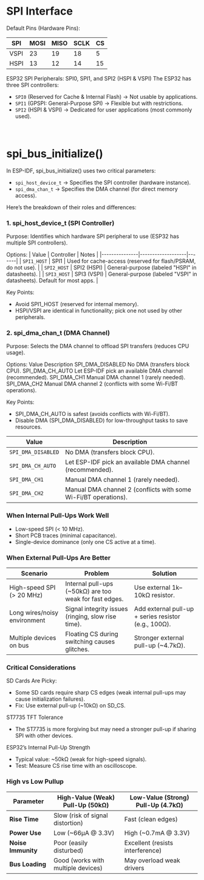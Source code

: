 # SPI Interface

Default Pins (Hardware Pins):

| SPI	    | MOSI	        | MISO	        | SCLK	        | CS        |
|-----------|---------------|---------------|---------------|-----------|
| VSPI	    | 23	        | 19    	    | 18	        | 5         |
| HSPI	    | 13	        | 12	        | 14	        | 15        |


ESP32 SPI Peripherals: SPI0, SPI1, and SPI2 (HSPI & VSPI)
The ESP32 has three SPI controllers:

- `SPI0` (Reserved for Cache & Internal Flash) → Not usable by applications.
- `SPI1` (GPSPI: General-Purpose SPI) → Flexible but with restrictions.
- `SPI2` (HSPI & VSPI) → Dedicated for user applications (most commonly used).
<br><br><br>

# spi_bus_initialize()

In ESP-IDF, spi_bus_initialize() uses two critical parameters:
- `spi_host_device_t` → Specifies the SPI controller (hardware instance).
- `spi_dma_chan_t` → Specifies the DMA channel (for direct memory access).

Here’s the breakdown of their roles and differences:

### 1. spi_host_device_t (SPI Controller)

Purpose: Identifies which hardware SPI peripheral to use (ESP32 has multiple SPI controllers).

Options:
| Value	        | Controller	    | Notes |
|---------------|-------------------|-------|
| `SPI1_HOST`   | SPI1	            | Used for cache-access (reserved for flash/PSRAM, do not use). |
| `SPI2_HOST`   | SPI2 (HSPI)	    | General-purpose (labeled "HSPI" in datasheets). |
| `SPI3_HOST`   | SPI3 (VSPI)	    | General-purpose (labeled "VSPI" in datasheets). Default for most apps. |

Key Points:
- Avoid SPI1_HOST (reserved for internal memory).
- HSPI/VSPI are identical in functionality; pick one not used by other peripherals.

### 2. spi_dma_chan_t (DMA Channel)

Purpose: Selects the DMA channel to offload SPI transfers (reduces CPU usage).

Options:
Value	                Description
SPI_DMA_DISABLED	    No DMA (transfers block CPU).
SPI_DMA_CH_AUTO	        Let ESP-IDF pick an available DMA channel (recommended).
SPI_DMA_CH1	            Manual DMA channel 1 (rarely needed).
SPI_DMA_CH2	            Manual DMA channel 2 (conflicts with some Wi-Fi/BT operations).

Key Points:
- SPI_DMA_CH_AUTO is safest (avoids conflicts with Wi-Fi/BT).
- Disable DMA (SPI_DMA_DISABLED) for low-throughput tasks to save resources.


| Value               | Description                                                                 |
|---------------------|-----------------------------------------------------------------------------|
| `SPI_DMA_DISABLED`  | No DMA (transfers block CPU).                                               |
| `SPI_DMA_CH_AUTO`   | Let ESP-IDF pick an available DMA channel (recommended).                    |
| `SPI_DMA_CH1`       | Manual DMA channel 1 (rarely needed).                                       |
| `SPI_DMA_CH2`       | Manual DMA channel 2 (conflicts with some Wi-Fi/BT operations).             |


### When Internal Pull-Ups Work Well
- Low-speed SPI (< 10 MHz).
- Short PCB traces (minimal capacitance).
- Single-device dominance (only one CS active at a time).

### When External Pull-Ups Are Better
| Scenario                      | Problem                   | Solution  |
|-------------------------------|---------------------------|-----------|
| High-speed SPI (> 20 MHz)	    | Internal pull-ups (~50kΩ) are too weak for fast edges. | Use external 1k–10kΩ resistor. |
| Long wires/noisy environment  | Signal integrity issues (ringing, slow rise time). | Add external pull-up + series resistor (e.g., 100Ω). |
| Multiple devices on bus       |	Floating CS during switching causes glitches. | Stronger external pull-up (~4.7kΩ). |

### Critical Considerations
SD Cards Are Picky:
- Some SD cards require sharp CS edges (weak internal pull-ups may cause initialization failures).
- Fix: Use external pull-up (~10kΩ) on SD_CS.

ST7735 TFT Tolerance
- The ST7735 is more forgiving but may need a stronger pull-up if sharing SPI with other devices.

ESP32’s Internal Pull-Up Strength
- Typical value: ~50kΩ (weak for high-speed signals).
- Test: Measure CS rise time with an oscilloscope.

### High vs Low Pullup

| Parameter         | High-Value (Weak) Pull-Up (50kΩ)   | Low-Value (Strong) Pull-Up (4.7kΩ)|
|-------------------|------------------------------------|----------------------------------|
| **Rise Time**     | Slow (risk of signal distortion)   | Fast (clean edges)               |
| **Power Use**     | Low (~66µA @ 3.3V)                 | High (~0.7mA @ 3.3V)             |
| **Noise Immunity**| Poor (easily disturbed)            | Excellent (resists interference) |
| **Bus Loading**   | Good (works with multiple devices) | May overload weak drivers        |